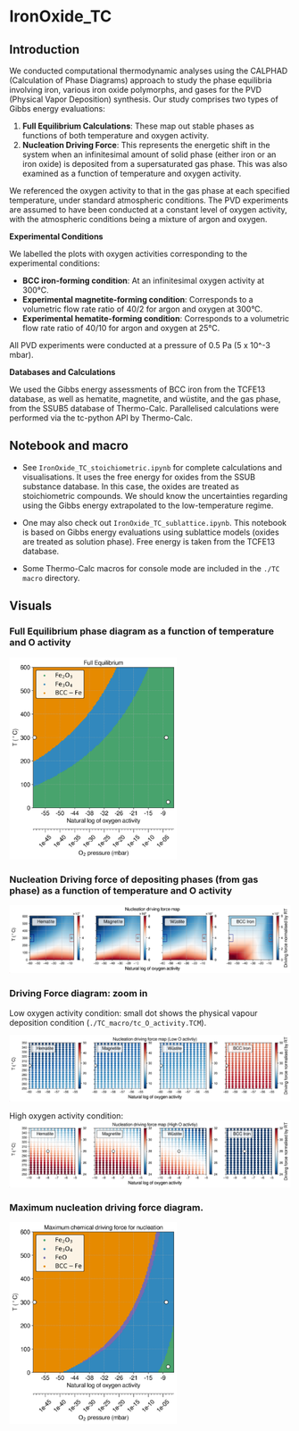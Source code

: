 # IronOxide_TC

## Introduction

We conducted computational thermodynamic analyses using the CALPHAD (Calculation of Phase Diagrams) approach to study the phase equilibria involving iron, various iron oxide polymorphs, and gases for the PVD (Physical Vapor Deposition) synthesis. Our study comprises two types of Gibbs energy evaluations:

1. **Full Equilibrium Calculations**: These map out stable phases as functions of both temperature and oxygen activity.
2. **Nucleation Driving Force**: This represents the energetic shift in the system when an infinitesimal amount of solid phase (either iron or an iron oxide) is deposited from a supersaturated gas phase. This was also examined as a function of temperature and oxygen activity.

We referenced the oxygen activity to that in the gas phase at each specified temperature, under standard atmospheric conditions. The PVD experiments are assumed to have been conducted at a constant level of oxygen activity, with the atmospheric conditions being a mixture of argon and oxygen.

**Experimental Conditions**

We labelled the plots with oxygen activities corresponding to the experimental conditions:

- **BCC iron-forming condition**: At an infinitesimal oxygen activity at 300°C.
- **Experimental magnetite-forming condition**: Corresponds to a volumetric flow rate ratio of 40/2 for argon and oxygen at 300°C.
- **Experimental hematite-forming condition**: Corresponds to a volumetric flow rate ratio of 40/10 for argon and oxygen at 25°C.

All PVD experiments were conducted at a pressure of 0.5 Pa (5 x 10^-3 mbar).

**Databases and Calculations**

We used the Gibbs energy assessments of BCC iron from the TCFE13 database, as well as hematite, magnetite, and wüstite, and the gas phase, from the SSUB5 database of Thermo-Calc. Parallelised calculations were performed via the tc-python API by Thermo-Calc.

## Notebook and macro

- See `IronOxide_TC_stoichiometric.ipynb` for complete calculations and visualisations. It uses the free energy for oxides from the SSUB substance database. In this case, the oxides are treated as stoichiometric compounds. We should know the uncertainties regarding using the Gibbs energy extrapolated to the low-temperature regime.

- One may also check out `IronOxide_TC_sublattice.ipynb`. This notebook is based on Gibbs energy evaluations using sublattice models (oxides are treated as solution phase). Free energy is taken from the TCFE13 database.

- Some Thermo-Calc macros for console mode are included in the `./TC macro` directory.

## Visuals

### Full Equilibrium phase diagram as a function of temperature and O activity

<img src="IronOxide_TC_stoichiometric_FullEquil.png" width="300"/>

### Nucleation Driving force of depositing phases (from gas phase) as a function of temperature and O activity

<img src="IronOxide_TC_stoichiometric_DGM_phases_full.png"/>

### Driving Force diagram: zoom in

Low oxygen activity condition: small dot shows the physical vapour deposition condition (`./TC_macro/tc_O_activity.TCM`).

<img src="IronOxide_TC_stoichiometric_DGM_phases_lowO.png"/>

High oxygen activity condition:
<img src="IronOxide_TC_stoichiometric_DGM_phases_highO.png"/>

### Maximum nucleation driving force diagram.

<img src="IronOxide_TC_stoichiometric_DGMmax.png" width="300"/>
